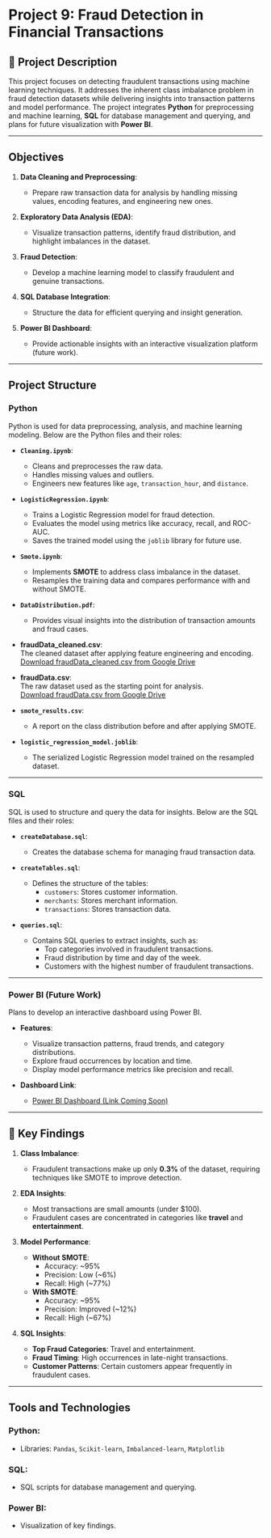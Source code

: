 # Project 9: Fraud Detection in Financial Transactions

## 📄 Project Description

This project focuses on detecting fraudulent transactions using machine learning techniques. It addresses the inherent class imbalance problem in fraud detection datasets while delivering insights into transaction patterns and model performance. The project integrates **Python** for preprocessing and machine learning, **SQL** for database management and querying, and plans for future visualization with **Power BI**.

---

## Objectives

1. **Data Cleaning and Preprocessing**:
   - Prepare raw transaction data for analysis by handling missing values, encoding features, and engineering new ones.

2. **Exploratory Data Analysis (EDA)**:
   - Visualize transaction patterns, identify fraud distribution, and highlight imbalances in the dataset.

3. **Fraud Detection**:
   - Develop a machine learning model to classify fraudulent and genuine transactions.

4. **SQL Database Integration**:
   - Structure the data for efficient querying and insight generation.

5. **Power BI Dashboard**:
   - Provide actionable insights with an interactive visualization platform (future work).

---

## Project Structure

### Python

Python is used for data preprocessing, analysis, and machine learning modeling. Below are the Python files and their roles:

- **`Cleaning.ipynb`**:
  - Cleans and preprocesses the raw data.
  - Handles missing values and outliers.
  - Engineers new features like `age`, `transaction_hour`, and `distance`.

- **`LogisticRegression.ipynb`**:
  - Trains a Logistic Regression model for fraud detection.
  - Evaluates the model using metrics like accuracy, recall, and ROC-AUC.
  - Saves the trained model using the `joblib` library for future use.

- **`Smote.ipynb`**:
  - Implements **SMOTE** to address class imbalance in the dataset.
  - Resamples the training data and compares performance with and without SMOTE.

- **`DataDistribution.pdf`**:
  - Provides visual insights into the distribution of transaction amounts and fraud cases.

- **fraudData_cleaned.csv**:  
  The cleaned dataset after applying feature engineering and encoding.  
  [Download fraudData_cleaned.csv from Google Drive](https://drive.google.com/file/d/1SnwlOIx9ypUu6DQ2ZvDCr00EYpnJMADM/view?usp=sharing)

- **fraudData.csv**:  
  The raw dataset used as the starting point for analysis.  
  [Download fraudData.csv from Google Drive](https://drive.google.com/file/d/1rpBKFOPYxyZgltkyuYAvsdt2qk959PJx/view?usp=sharing)


- **`smote_results.csv`**:
  - A report on the class distribution before and after applying SMOTE.

- **`logistic_regression_model.joblib`**:
  - The serialized Logistic Regression model trained on the resampled dataset.

---

### SQL

SQL is used to structure and query the data for insights. Below are the SQL files and their roles:

- **`createDatabase.sql`**:
  - Creates the database schema for managing fraud transaction data.

- **`createTables.sql`**:
  - Defines the structure of the tables:
    - `customers`: Stores customer information.
    - `merchants`: Stores merchant information.
    - `transactions`: Stores transaction data.

- **`queries.sql`**:
  - Contains SQL queries to extract insights, such as:
    - Top categories involved in fraudulent transactions.
    - Fraud distribution by time and day of the week.
    - Customers with the highest number of fraudulent transactions.

---

### Power BI (Future Work)

Plans to develop an interactive dashboard using Power BI.

- **Features**:
  - Visualize transaction patterns, fraud trends, and category distributions.
  - Explore fraud occurrences by location and time.
  - Display model performance metrics like precision and recall.

- **Dashboard Link**:
  - [Power BI Dashboard (Link Coming Soon)](https://placeholder-link.com)


---

## 🔑 Key Findings

1. **Class Imbalance**:
   - Fraudulent transactions make up only **0.3%** of the dataset, requiring techniques like SMOTE to improve detection.

2. **EDA Insights**:
   - Most transactions are small amounts (under $100).
   - Fraudulent cases are concentrated in categories like **travel** and **entertainment**.

3. **Model Performance**:
   - **Without SMOTE**:
     - Accuracy: ~95%
     - Precision: Low (~6%)
     - Recall: High (~77%)
   - **With SMOTE**:
     - Accuracy: ~95%
     - Precision: Improved (~12%)
     - Recall: High (~67%)

4. **SQL Insights**:
   - **Top Fraud Categories**: Travel and entertainment.
   - **Fraud Timing**: High occurrences in late-night transactions.
   - **Customer Patterns**: Certain customers appear frequently in fraudulent cases.

---

## Tools and Technologies

### Python:
- Libraries: `Pandas`, `Scikit-learn`, `Imbalanced-learn`, `Matplotlib`

### SQL:
- SQL scripts for database management and querying.

### Power BI:
- Visualization of key findings.


